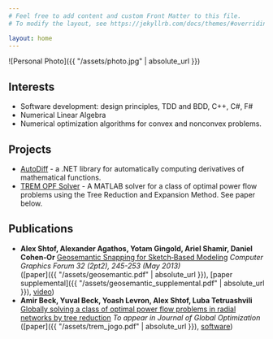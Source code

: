 ```yaml
---
# Feel free to add content and custom Front Matter to this file.
# To modify the layout, see https://jekyllrb.com/docs/themes/#overriding-theme-defaults

layout: home
---
```

![Personal Photo]({{ "/assets/photo.jpg" | absolute_url }})

## Interests
- Software development: design principles, TDD and BDD, C++, C#, F#
- Numerical Linear Algebra
- Numerical optimization algorithms for convex and nonconvex problems.

## Projects
- [AutoDiff](https://github.com/alexshtf/autodiff) - a .NET library for automatically computing derivatives of mathematical functions.
- [TREM OPF Solver](https://github.com/alexshtf/trem_opf_solver) - A MATLAB solver for a class of optimal power flow problems using the Tree Reduction and Expansion Method. See paper below.

## Publications
- **Alex Shtof, Alexander Agathos, Yotam Gingold, Ariel Shamir, Daniel Cohen‐Or** [Geosemantic Snapping for Sketch‐Based Modeling](https://onlinelibrary.wiley.com/doi/full/10.1111/cgf.12044) _Computer Graphics Forum 32 (2pt2), 245-253 (May 2013)_  
  ([paper]({{ "/assets/geosemantic.pdf" | absolute_url }}), [paper supplemental]({{ "/assets/geosemantic_supplemental.pdf" | absolute_url }}), [video](https://www.youtube.com/watch?v=YsqdFFU6T2c))
- **Amir Beck, Yuval Beck, Yoash Levron, Alex Shtof, Luba Tetruashvili** [Globally solving a class of optimal power flow problems in radial networks by tree reduction](https://link.springer.com/article/10.1007/s10898-018-0652-z) _To appear in Journal of Global Optimization_  
  ([paper]({{ "/assets/trem_jogo.pdf" | absolute_url }}), [software](https://github.com/alexshtf/trem_opf_solver))
